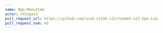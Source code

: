 ```yaml
---
name: Nga-MenuItem
actor: nthnga13
pull_request_url: https://github.com/ucsb-cs156-s22/team03-s22-5pm-1/pull/43
pull_request_num: 43
---
```

